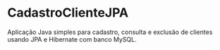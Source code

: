 # CadastroClienteJPA
Aplicação Java simples para cadastro, consulta e exclusão de clientes usando JPA e Hibernate com banco MySQL.
